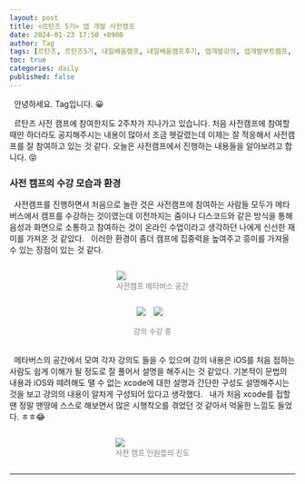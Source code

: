 ```yaml
---
layout: post
title: <르탄즈 5기> 앱 개발 사전캠프
date: 2024-01-23 17:50 +0900
author: Tag
tags: [르탄즈, 르탄즈5기, 내일배움캠프, 내일배움캠프후기, 앱개발강의, 앱개발부트캠프, 내일배움캠프사전캠프]
toc: true
categories: daily
published: false
---
```


&nbsp; 안녕하세요. Tag입니다. 😀

&nbsp; 르탄즈 사전 캠프에 참여한지도 2주차가 지나가고 있습니다. 처음 사전캠프에 참여할때만 하더라도 공지해주시는 내용이 많아서 조금 헷갈렸는데 이제는 잘 적응해서 사전캠프를 잘 참여하고 있는 것 같다. 오늘은 사전캠프에서 진행하는 내용들을 알아보려고 합니다. 😝

### 사전 캠프의 수강 모습과 환경

&nbsp; 사전캠프를 진행하면서 처음으로 놀란 것은 사전캠프에 참여하는 사람들 모두가 메타버스에서 캠프를 수강하는 것이였는데 이전까지는 줌이나 디스코드와 같은 방식을 통해 음성과 화면으로 소통하고 참여하는 것이 온라인 수업이라고 생각하던 나에게 신선한 재미를 가져온 것 같았다.
&nbsp; 이러한 환경이 좀더 캠프에 집중력을 높여주고 흥미를 가져올 수 있는 장점이 있는 것 같다.

<div style="display: flex; justify-content: center; align-items: center;">
    <figure>
        <img src="https://onedrive.live.com/embed?resid=1C2ED43779C10D71%21360&authkey=%21AE4icRM_BFn2eZU&width=2940&height=1665" width="max" height="max" style="margin-right: 10px;">
        <figcaption style="text-align: center;"><font size="2em" color="gray"> 사전캠프 메타버스 공간 </font></figcaption>
    </figure>
</div>

<div style="display: flex; justify-content: center; align-items: center;">
    <figure>
        <img src="https://onedrive.live.com/embed?resid=1C2ED43779C10D71%21358&authkey=%21AHgmy5kr8eN9DnA&width=1920&height=967" width="max" height="max" style="margin-right: 10px;">
        <img src="https://onedrive.live.com/embed?resid=1C2ED43779C10D71%21359&authkey=%21ADpS7wGQL3pr9bE&width=1920&height=967" width="max" height="max" style="margin-right: 10px;">
    </figure>        
</div>
<figcaption style="text-align: center;"><font size="2em" color="gray"> 강의 수강 중 </font></figcaption>
<br>

&nbsp; 메타버스의 공간에서 모여 각자 강의도 들을 수 있으며 강의 내용은 iOS를 처음 접하는 사람도 쉽게 이해가 될 정도로 잘 풀어서 설명을 해주시는 것 같았다. 기본적이 문법의 내용과 iOS와 떼려해도 땔 수 없는 xcode에 대한 설명과 간단한 구성도 설명해주시는 것을 보고 강의의 내용이 알차게 구성되어 있다고 생각했다.
&nbsp; 내가 처음 xcode를 접할 땐 정말 맨땅에 스스로 해보면서 많은 시행착오를 겪었던 것 같아서 억울한 느낌도 들었다. ㅎㅎ😂

<div style="display: flex; justify-content: center; align-items: center;">
    <figure>
        <img src="https://onedrive.live.com/embed?resid=1C2ED43779C10D71%21361&authkey=%21ANDVAWkvAdeOWkI&width=1920&height=966" width="max" height="max" style="margin-right: 10px;">
        <figcaption style="text-align: center;"><font size="2em" color="gray"> 사전 캠프 인원들의 진도 </font></figcaption>
    </figure>
</div>

-----
